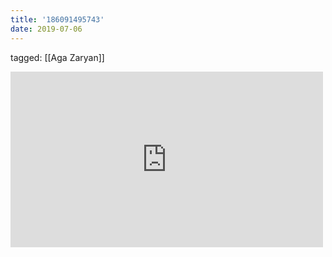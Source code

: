 ```yaml
---
title: '186091495743'
date: 2019-07-06
---
```

tagged: [[Aga Zaryan]]
<iframe allow="accelerometer; autoplay; clipboard-write; encrypted-media; gyroscope; picture-in-picture" allowfullscreen="" frameborder="0" height="281" id="youtube_iframe" src="https://www.youtube.com/embed/1h23lD3eSYI?feature=oembed&amp;enablejsapi=1&amp;origin=https://safe.txmblr.com&amp;wmode=opaque" width="500"></iframe>